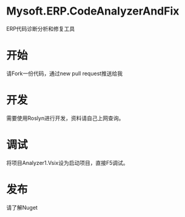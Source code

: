 # Mysoft.ERP.CodeAnalyzerAndFix


ERP代码诊断分析和修复工具

# 开始
请Fork一份代码，通过new pull request推送给我

# 开发

需要使用Roslyn进行开发，资料请自己上网查询。

# 调试

将项目Analyzer1.Vsix设为启动项目，直接F5调试。

# 发布

请了解Nuget

